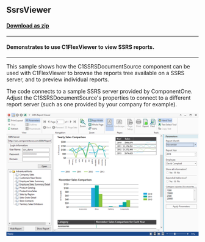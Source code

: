 ## SsrsViewer
#### [Download as zip](https://grapecity.github.io/DownGit/#/home?url=https://github.com/GrapeCity/ComponentOne-WinForms-Samples/tree/master/NetFramework\Document\VB\SsrsViewer)
____
#### Demonstrates to use C1FlexViewer to view SSRS reports.
____
This sample shows how the C1SSRSDocumentSource component can be used with C1FlexViewer to browse the reports tree available on a SSRS server, and to preview individual reports.

The code connects to a sample SSRS server provided by ComponentOne.
Adjust the C1SSRSDocumentSource's properties to connect to a different report server (such as one provided by your company for example).

![screenshot](screenshot.png)
